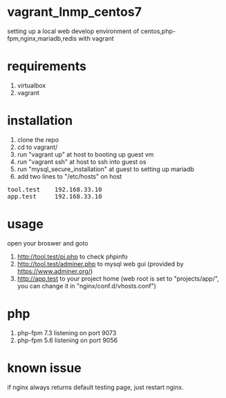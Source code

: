 # vagrant_lnmp_centos7

setting up a local web develop environment of centos,php-fpm,nginx,mariadb,redis with vagrant

# requirements
1. virtualbox
2. vagrant

# installation
1. clone the repo
2. cd to vagrant/
3. run "vagrant up" at host to booting up guest vm
4. run "vagrant ssh" at host to ssh into guest os
5. run "mysql_secure_installation" at guest to setting up mariadb
6. add two lines to "/etc/hosts" on host
<pre>
tool.test    192.168.33.10
app.test     192.168.33.10
</pre>

# usage
open your broswer and goto
1. http://tool.test/pi.php to check phpinfo
2. http://tool.test/adminer.php to mysql web gui (provided by https://www.adminer.org/)
3. http://app.test to your project home (web root is set to "projects/app/", you can change it in "nginx/conf.d/vhosts.conf")

# php
1. php-fpm 7.3 listening on port 9073
2. php-fpm 5.6 listening on port 9056

# known issue
if nginx always returns default testing page, just restart nginx.
